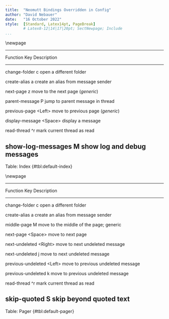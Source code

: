 ```yaml
---
title:  "Neomutt Bindings Overridden in Config"
author: "David Nebauer"
date:   "16 October 2022"
style:  [Standard, Latex14pt, PageBreak]
        # Latex8-12|14|17|20pt; SectNewpage; Include
...
```


\newpage

-------------------------------------------------------------------------------
Function                Key         Description
----------------------- ----------- -------------------------------------------
change-folder           c           open a different folder

create-alias            a           create an alias from message sender

next-page               z           move to the next page (_generic_)

parent-message          P           jump to parent message in thread

previous-page           \<Left\>    move to previous page (_generic_)

display-message         \<Space\>   display a message

read-thread             ^r          mark current thread as read

show-log-messages       M           show log and debug messages
-------------------------------------------------------------------------------

Table: Index {#tbl:default-index}

\newpage

-------------------------------------------------------------------------------
Function                 Key        Description
------------------------ ---------- -------------------------------------------
change-folder            c          open a different folder

create-alias             a          create an alias from message sender

middle-page              M          move to the middle of the page; generic

next-page                \<Space\>  move to next page

next-undeleted           \<Right\>  move to next undeleted message

next-undeleted           j          move to next undeleted message

previous-undeleted       \<Left\>   move to previous undeleted message

previous-undeleted       k          move to previous undeleted message

read-thread              ^r         mark current thread as read

skip-quoted              S          skip beyond quoted text
-------------------------------------------------------------------------------

Table: Pager {#tbl:default-pager}
